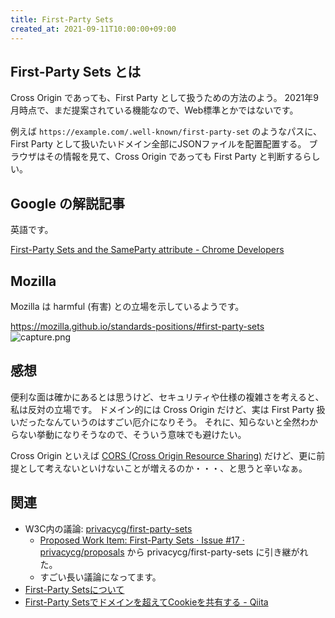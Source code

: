 ```yaml
---
title: First-Party Sets
created_at: 2021-09-11T10:00:00+09:00
---
```



## First-Party Sets とは

Cross Origin であっても、First Party として扱うための方法のよう。
2021年9月時点で、まだ提案されている機能なので、Web標準とかではないです。

例えば `https://example.com/.well-known/first-party-set` のようなパスに、First Party として扱いたいドメイン全部にJSONファイルを配置配置する。
ブラウザはその情報を見て、Cross Origin であっても First Party と判断するらしい。


## Google の解説記事

英語です。

[First-Party Sets and the SameParty attribute - Chrome Developers](https://developer.chrome.com/blog/first-party-sets-sameparty/)


## Mozilla

Mozilla は harmful (有害) との立場を示しているようです。

https://mozilla.github.io/standards-positions/#first-party-sets
![capture.png](https://i.gyazo.com/65525071f77538ecfa964153b430df81.png)


## 感想

便利な面は確かにあるとは思うけど、セキュリティや仕様の複雑さを考えると、私は反対の立場です。
ドメイン的には Cross Origin だけど、実は First Party 扱いだったなんていうのはすごい厄介になりそう。
それに、知らないと全然わからない挙動になりそうなので、そういう意味でも避けたい。

Cross Origin といえば [CORS (Cross Origin Resource Sharing)](https://developer.mozilla.org/ja/docs/Web/HTTP/CORS) だけど、更に前提として考えないといけないことが増えるのか・・・、と思うと辛いなぁ。


## 関連

- W3C内の議論: [privacycg/first-party-sets](https://github.com/privacycg/first-party-sets)
    - [Proposed Work Item: First-Party Sets · Issue #17 · privacycg/proposals](https://github.com/privacycg/proposals/issues/17) から privacycg/first-party-sets に引き継がれた。
    - すごい長い議論になってます。
- [First-Party Setsについて](https://zenn.dev/tayusa/articles/efa8aa75ad5519)
- [First-Party Setsでドメインを超えてCookieを共有する - Qiita](https://qiita.com/rana_kualu/items/13a77f76257767a23643)
